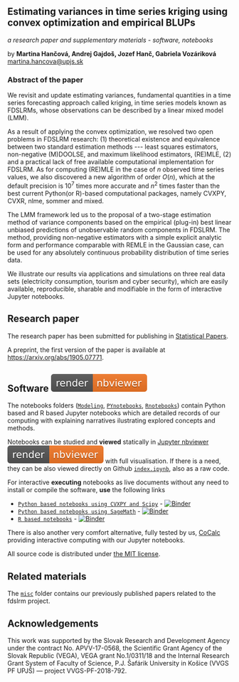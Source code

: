 ## Estimating variances in time series kriging using convex optimization and empirical BLUPs
*a research paper and supplementary materials - software, notebooks*

by **Martina Hančová, Andrej Gajdoš, Jozef Hanč, Gabriela Vozáriková**  
<martina.hancova@upjs.sk>

### Abstract of the paper

We revisit and update estimating variances, fundamental quantities in a time series forecasting approach called kriging, in time series models known as FDSLRMs, whose observations can be described by a linear mixed model (LMM). 

As a result of applying the convex optimization, we resolved two open problems in FDSLRM research: (1) theoretical existence and equivalence between two standard estimation methods --- least squares estimators, non-negative (M)DOOLSE, and maximum likelihood estimators, (RE)MLE, (2) and a practical lack of free available computational implementation for FDSLRM. As for computing (RE)MLE in the case of *n* observed time series values, we also discovered a new algorithm of order *O*(*n*), which at the default precision is 10<sup>7</sup> times more accurate and *n*<sup>2</sup> times faster than the best current Python(or R)-based computational packages, namely CVXPY, CVXR, nlme, sommer and mixed. 

The LMM framework led us to the proposal of a two-stage estimation method of variance components based on the empirical (plug-in) best linear unbiased predictions of unobservable random components in FDSLRM. The method, providing non-negative estimators with a simple explicit analytic form and performance comparable with REMLE in the Gaussian case, can be used for any absolutely continuous probability distribution of time series data. 

We illustrate our results via applications and simulations on three real data sets (electricity consumption, tourism and cyber security), which are easily available, reproducible, sharable and modifiable in the form of interactive Jupyter notebooks.

## Research paper 

The research paper has been submitted for publishing in [Statistical Papers](https://link.springer.com/journal/362).

A preprint, the first version of the paper is available at <https://arxiv.org/abs/1905.07771>.

## Software [![render in nbviewer](misc/nbviewer_badge.svg)](https://nbviewer.jupyter.org/github/fdslrm/EBLUP-NE/blob/master/index.ipynb) 

The notebooks folders ([`Modeling`](Modeling), [`PYnotebooks`](PYnotebooks), [`Rnotebooks`](PYnotebooks)) contain Python based and R based Jupyter notebooks which are detailed records of our computing 
with explaining narratives ilustrating explored concepts and methods. 

Notebooks can be studied and **viewed** statically in [Jupyter nbviewer](https://nbviewer.jupyter.org/github/fdslrm/EBLUP-NE/blob/master/index.ipynb) [![render in nbviewer](misc/nbviewer_badge.svg)](https://nbviewer.jupyter.org/github/fdslrm/EBLUP-NE/blob/master/index.ipynb) with full visualisation. If there is a need, they can be also viewed directly on Github [`index.ipynb`](index.ipynb), also as a raw code. 

For interactive **executing** notebooks as live documents without any need to install or compile the software,
**use** the following links
* [`Python based notebooks using CVXPY and Scipy`](https://mybinder.org/v2/gh/fdslrm/Binder-CVXPY/master?filepath=index.ipynb) - [![Binder](https://mybinder.org/badge_logo.svg)](https://mybinder.org/v2/gh/fdslrm/Binder-CVXPY/master?filepath=index.ipynb)
* [`Python based notebooks using SageMath`](https://mybinder.org/v2/gh/fdslrm/Binder-Sage/master?filepath=index.ipynb) - [![Binder](https://mybinder.org/badge_logo.svg)](https://mybinder.org/v2/gh/fdslrm/Binder-Sage/master?filepath=index.ipynb)
* [`R based notebooks`](https://mybinder.org/v2/gh/fdslrm/Binder-R/master?filepath=index.ipynb) - [![Binder](https://mybinder.org/badge_logo.svg)](https://mybinder.org/v2/gh/fdslrm/Binder-R/master?filepath=index.ipynb)

There is also another very comfort alternative, fully tested by us, [CoCalc](https://share.cocalc.com/share/63aaaa44-3155-4ade-9e48-79bb8461aaf2/EBLUP-NE/?viewer=share/) providing interactive computing with our Jupyter notebooks.
 
All source code is distributed under [the MIT license](https://choosealicense.com/licenses/mit/).

## Related materials

The [`misc`](misc) folder contains our previously published papers related to the fdslrm project.

## Acknowledgements

This work was supported by the Slovak Research and Development Agency under the contract No. APVV-17-0568, the Scientific Grant Agency 
of the Slovak Republic (VEGA), VEGA grant No.1/0311/18 and the Internal Research Grant System of Faculty of Science, P.J. Šafárik  University in Košice (VVGS PF UPJŠ) &mdash; project VVGS-PF-2018-792.
